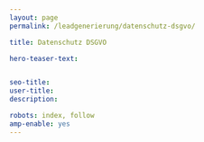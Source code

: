 ```yaml
---
layout: page
permalink: /leadgenerierung/datenschutz-dsgvo/

title: Datenschutz DSGVO

hero-teaser-text:


seo-title: 
user-title: 
description: 

robots: index, follow
amp-enable: yes
---
```


